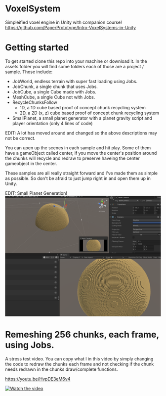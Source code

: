 # VoxelSystem
Simpleified voxel engine in Unity with companion course! https://github.com/PaperPrototype/Intro-VoxelSystems-in-Unity 
 
 # Getting started
 To get started clone this repo into your machine or download it.
 In the assets folder you will find some folders each of those are a project / sample.
 Those include:
  - JobWorld, endless terrain with super fast loading using Jobs.
  - JobChunk, a single chunk that uses Jobs.
  - JobCube, a single Cube made with Jobs.
  - MeshCube, a single Cube not with Jobs.
  - RecycleChunksFollow
    - 1D, a 1D cube based proof of concept chunk recycling system
    - 2D, a 2D (x, z) cube based proof of concept chunk recycling system
  - SmallPlanet, a small planet generator with a planet gravity script and player orientation (only 4 lines of code)

EDIT: A lot has moved around and changed so the above descriptions may not be correct.

 You can upen up the scenes in each sample and hit play. Some of them have a gameObject called center, if you move the center's position around the chunks will recycle and redraw to preserve haveing the center gameobject in the center.
 
 These samples are all really straight forward and I've made them as simple as possible. So don't be afraid to just jump right in and open them up in Unity.

EDIT: Small Planet Generation!
![voxel planet](/Small_Planet.png)

# Remeshing 256 chunks, each frame, using Jobs. 
 A stress test video. You can copy what I in this video by simply changing the code to redraw the chunks each frame and not checking if the chunk needs redrawn in the chunks draw/complete functions. 
 
https://youtu.be/HvpDE3eM6v4
 
[![Watch the video](https://i.ytimg.com/vi/HvpDE3eM6v4/hqdefault.jpg)](https://youtu.be/HvpDE3eM6v4)

